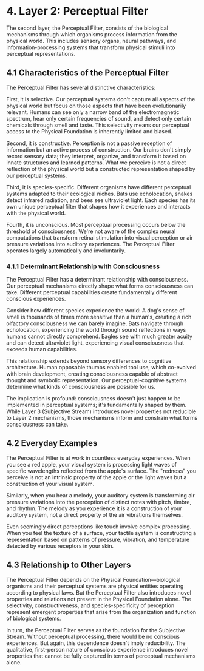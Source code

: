 # 4. Layer 2: Perceptual Filter
The second layer, the Perceptual Filter, consists of the biological mechanisms through which organisms process information from the physical world. This includes sensory organs, neural pathways, and information-processing systems that transform physical stimuli into perceptual representations.
## 4.1 Characteristics of the Perceptual Filter
The Perceptual Filter has several distinctive characteristics:

First, it is selective. Our perceptual systems don't capture all aspects of the physical world but focus on those aspects that have been evolutionarily relevant. Humans can see only a narrow band of the electromagnetic spectrum, hear only certain frequencies of sound, and detect only certain chemicals through smell and taste. This selectivity means our perceptual access to the Physical Foundation is inherently limited and biased.

Second, it is constructive. Perception is not a passive reception of information but an active process of construction. Our brains don't simply record sensory data; they interpret, organize, and transform it based on innate structures and learned patterns. What we perceive is not a direct reflection of the physical world but a constructed representation shaped by our perceptual systems.

Third, it is species-specific. Different organisms have different perceptual systems adapted to their ecological niches. Bats use echolocation, snakes detect infrared radiation, and bees see ultraviolet light. Each species has its own unique perceptual filter that shapes how it experiences and interacts with the physical world.

Fourth, it is unconscious. Most perceptual processing occurs below the threshold of consciousness. We're not aware of the complex neural computations that transform retinal stimulation into visual perception or air pressure variations into auditory experiences. The Perceptual Filter operates largely automatically and involuntarily.
### 4.1.1 Determinant Relationship with Consciousness
The Perceptual Filter has a determinant relationship with consciousness. Our perceptual mechanisms directly shape what forms consciousness can take. Different perceptual capabilities create fundamentally different conscious experiences.

Consider how different species experience the world: A dog's sense of smell is thousands of times more sensitive than a human's, creating a rich olfactory consciousness we can barely imagine. Bats navigate through echolocation, experiencing the world through sound reflections in ways humans cannot directly comprehend. Eagles see with much greater acuity and can detect ultraviolet light, experiencing visual consciousness that exceeds human capabilities.

This relationship extends beyond sensory differences to cognitive architecture. Human opposable thumbs enabled tool use, which co-evolved with brain development, creating consciousness capable of abstract thought and symbolic representation. Our perceptual-cognitive systems determine what kinds of consciousness are possible for us.

The implication is profound: consciousness doesn't just happen to be implemented in perceptual systems; it's fundamentally shaped by them. While Layer 3 (Subjective Stream) introduces novel properties not reducible to Layer 2 mechanisms, those mechanisms inform and constrain what forms consciousness can take.
## 4.2 Everyday Examples
The Perceptual Filter is at work in countless everyday experiences. When you see a red apple, your visual system is processing light waves of specific wavelengths reflected from the apple's surface. The "redness" you perceive is not an intrinsic property of the apple or the light waves but a construction of your visual system.

Similarly, when you hear a melody, your auditory system is transforming air pressure variations into the perception of distinct notes with pitch, timbre, and rhythm. The melody as you experience it is a construction of your auditory system, not a direct property of the air vibrations themselves.

Even seemingly direct perceptions like touch involve complex processing. When you feel the texture of a surface, your tactile system is constructing a representation based on patterns of pressure, vibration, and temperature detected by various receptors in your skin.
## 4.3 Relationship to Other Layers
The Perceptual Filter depends on the Physical Foundation—biological organisms and their perceptual systems are physical entities operating according to physical laws. But the Perceptual Filter also introduces novel properties and relations not present in the Physical Foundation alone. The selectivity, constructiveness, and species-specificity of perception represent emergent properties that arise from the organization and function of biological systems.

In turn, the Perceptual Filter serves as the foundation for the Subjective Stream. Without perceptual processing, there would be no conscious experiences. But again, this dependence doesn't imply reducibility. The qualitative, first-person nature of conscious experience introduces novel properties that cannot be fully captured in terms of perceptual mechanisms alone. 
